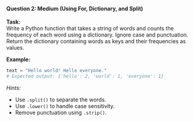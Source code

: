 #### **Question 2: Medium (Using For, Dictionary, and Split)**
**Task:**  
Write a Python function that takes a string of words and counts the frequency of each word using a dictionary. Ignore case and punctuation. Return the dictionary containing words as keys and their frequencies as values.

**Example:**
```python
text = "Hello world! Hello everyone."
# Expected output: {'hello': 2, 'world': 1, 'everyone': 1}
```

*Hints:*
- Use `.split()` to separate the words.
- Use `.lower()` to handle case sensitivity.
- Remove punctuation using `.strip()`.